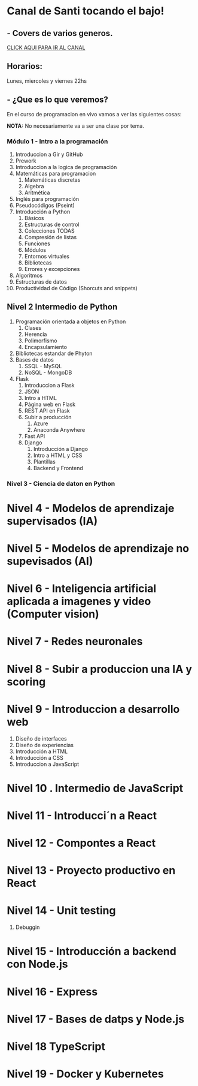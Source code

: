 # Canal de Santi tocando el bajo!
## - Covers de varios generos.

[CLICK AQUI PARA IR AL CANAL](https://www.youtube.com/channel/UCykAD0WWJoPoIPo6vQBTnSQ)

## Horarios:
Lunes, miercoles y viernes 22hs 


## - ¿Que es lo que veremos?

En el curso de programacion en vivo vamos a ver las siguientes cosas: 

**NOTA:** No necesariamente va a ser una clase por tema.

### Módulo 1 - Intro a la programación 
1. Introduccion a Gir y GitHub
2. Prework
3. Introduccion a la logica de programación
4. Matemáticas para programacion
   1. Matemáticas discretas
   2. Algebra
   3. Aritmética
5. Inglés para programación
6. Pseudocódigos (Pseint)
7. Introducción a Python 
   1. Básicos
   2. Estructuras de control
   3. Colecciones TODAS
   4. Compresión de listas
   5. Funciones
   6. Módulos
   7. Entornos virtuales
   8. Bibliotecas
   9. Errores y excepciones  
8. Algoritmos
9. Estructuras de datos 
10. Productividad de Código (Shorcuts and snippets)

## Nivel 2 Intermedio de Python
1. Programación orientada a objetos en Python 
   1. Clases
   2. Herencia
   3. Polimorfismo
   4. Encapsulamiento
2. Bibliotecas estandar de Phyton
3. Bases de datos
   1. SSQL - MySQL
   2. NoSQL - MongoDB
4. Flask
   1. Introduccion a Flask
   2. JSON
   3. Intro a HTML
   3. Página web en Flask
   4. REST API en Flask
   5. Subir a producción
      1. Azure
      2. Anaconda Anywhere
   6. Fast API
   7. Django
      1. Introducción a Django
      2. Intro a HTML y CSS
      2. Plantillas
      3. Backend y Frontend

### Nivel 3 - Ciencia de daton en Python

# Nivel 4 - Modelos de aprendizaje supervisados (IA)

# Nivel 5 - Modelos de aprendizaje no supevisados (AI) 

# Nivel 6 - Inteligencia artificial aplicada a imagenes y video (Computer vision)

# Nivel 7 - Redes neuronales

# Nivel 8 - Subir a produccion una IA y scoring

# Nivel 9 - Introduccion a desarrollo web

1. Diseño de interfaces 
2. Diseño de experiencias 
1. Introducción a HTML
2. Introducción a CSS
3. Introduccion a JavaScript

# Nivel 10 . Intermedio de JavaScript

# Nivel 11 - Introducci´n a React

# Nivel 12 - Compontes a React

# Nivel 13 - Proyecto productivo en React 

# Nivel 14 - Unit testing
  1. Debuggin

# Nivel 15 - Introducción a backend con Node.js

# Nivel 16 - Express

# Nivel 17 - Bases de datps y Node.js

# Nivel 18 TypeScript

# Nivel 19 - Docker y Kubernetes 